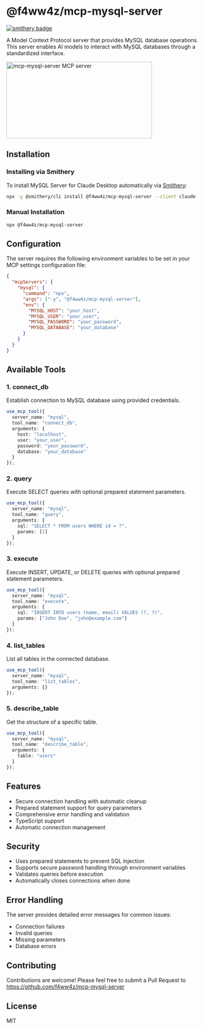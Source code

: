 # @f4ww4z/mcp-mysql-server
[![smithery badge](https://smithery.ai/badge/@f4ww4z/mcp-mysql-server)](https://smithery.ai/server/@f4ww4z/mcp-mysql-server)

A Model Context Protocol server that provides MySQL database operations. This server enables AI models to interact with MySQL databases through a standardized interface.

<a href="https://glama.ai/mcp/servers/qma33al6ie"><img width="380" height="200" src="https://glama.ai/mcp/servers/qma33al6ie/badge" alt="mcp-mysql-server MCP server" /></a>

## Installation

### Installing via Smithery

To install MySQL Server for Claude Desktop automatically via [Smithery](https://smithery.ai/server/@f4ww4z/mcp-mysql-server):

```bash
npx -y @smithery/cli install @f4ww4z/mcp-mysql-server --client claude
```

### Manual Installation
```bash
npx @f4ww4z/mcp-mysql-server
```

## Configuration

The server requires the following environment variables to be set in your MCP settings configuration file:

```json
{
  "mcpServers": {
    "mysql": {
      "command": "npx",
      "args": ["-y", "@f4ww4z/mcp-mysql-server"],
      "env": {
        "MYSQL_HOST": "your_host",
        "MYSQL_USER": "your_user",
        "MYSQL_PASSWORD": "your_password",
        "MYSQL_DATABASE": "your_database"
      }
    }
  }
}
```

## Available Tools

### 1. connect_db
Establish connection to MySQL database using provided credentials.

```typescript
use_mcp_tool({
  server_name: "mysql",
  tool_name: "connect_db",
  arguments: {
    host: "localhost",
    user: "your_user",
    password: "your_password",
    database: "your_database"
  }
});
```

### 2. query
Execute SELECT queries with optional prepared statement parameters.

```typescript
use_mcp_tool({
  server_name: "mysql",
  tool_name: "query",
  arguments: {
    sql: "SELECT * FROM users WHERE id = ?",
    params: [1]
  }
});
```

### 3. execute
Execute INSERT, UPDATE, or DELETE queries with optional prepared statement parameters.

```typescript
use_mcp_tool({
  server_name: "mysql",
  tool_name: "execute",
  arguments: {
    sql: "INSERT INTO users (name, email) VALUES (?, ?)",
    params: ["John Doe", "john@example.com"]
  }
});
```

### 4. list_tables
List all tables in the connected database.

```typescript
use_mcp_tool({
  server_name: "mysql",
  tool_name: "list_tables",
  arguments: {}
});
```

### 5. describe_table
Get the structure of a specific table.

```typescript
use_mcp_tool({
  server_name: "mysql",
  tool_name: "describe_table",
  arguments: {
    table: "users"
  }
});
```

## Features

- Secure connection handling with automatic cleanup
- Prepared statement support for query parameters
- Comprehensive error handling and validation
- TypeScript support
- Automatic connection management

## Security

- Uses prepared statements to prevent SQL injection
- Supports secure password handling through environment variables
- Validates queries before execution
- Automatically closes connections when done

## Error Handling

The server provides detailed error messages for common issues:
- Connection failures
- Invalid queries
- Missing parameters
- Database errors

## Contributing

Contributions are welcome! Please feel free to submit a Pull Request to https://github.com/f4ww4z/mcp-mysql-server

## License

MIT
